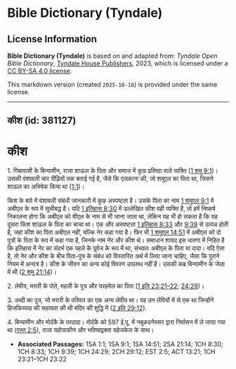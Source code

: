 # Bible Dictionary (Tyndale)

## License Information

**Bible Dictionary (Tyndale)** is based on and adapted from: _Tyndale Open Bible Dictionary_, [Tyndale House Publishers](https://tyndaleopenresources.com/), 2023, which is licensed under a [CC BY-SA 4.0 license](https://creativecommons.org/licenses/by-sa/4.0/legalcode.en).

This markdown version (created `2025-10-16`) is provided under the same license.



--------------------------------

## कीश (id: 381127)

कीश
===

1\. गिबावासी के बिन्यामीन, राजा शाऊल के पिता और समाज में कुछ प्रतिष्ठा वाले व्यक्ति ([1 शमू 9:1](https://ref.ly/1Sam9:1))। उसकी वंशावली चार पीढ़ियों तक बताई गई है, जैसे कि एलकाना की, जो शमूएल का पिता था, जिसने शाऊल का अभिषेक किया था ([1:1](https://ref.ly/1Sam1:1))।

किश के बारे में वंशावली संबंधी जानकारी में कुछ अस्पष्टता है। उसके पिता का नाम [1 शमूएल 9:1](https://ref.ly/1Sam9:1) में अबीएल के रूप में सूचीबद्ध है। यदि [1 इतिहास 8:30](https://ref.ly/1Chr8:30) में उल्लेखित कीश वही व्यक्ति है, तो हमें निष्कर्ष निकालना होगा कि अबीएल को यीएल के नाम से भी जाना जाता था, लेकिन यह भी हो सकता है कि यह दूसरा किश शाऊल के पिता का चाचा था। एक और अस्पष्टता [1 इतिहास 8:33](https://ref.ly/1Chr8:33) और [9:39](https://ref.ly/1Chr9:39) से उत्पन्न होती है, जहां कीश का पिता अबीएल नहीं, बल्कि नेर कहा गया है। फिर भी [1 शमूएल 14:51](https://ref.ly/1Sam14:51) में अबीएल को दो पुत्रों के पिता के रूप में कहा गया है, जिनके नाम नेर और कीश थे। समाधान शायद इस धारणा में निहित है कि इतिहास में नेर का संदर्भ एक पहले के पूर्वज के रूप में था, संभवतः अबीएल के पिता या दादा। यदि ऐसा है, तो नेर और कीश के बीच पिता\-पुत्र के संबंध को विस्तारित अर्थ में लिया जाना चाहिए, जैसा कि पुराने नियम में अन्यत्र है। कीश के जीवन का अन्य कोई विवरण उपलब्ध नहीं है। उसकी कब्र बिन्यामीन के जेला में थी ([2 शमू 21:14](https://ref.ly/2Sam21:14))।

2\. लेवीय, मरारी के पोते, महली के पुत्र और यरहमेल का पिता ([1 इति 23:21–22](https://ref.ly/1Chr23:21-1Chr23:22); [24:29](https://ref.ly/1Chr24:29))।

3\. अब्दी का पुत्र, जो मरारी के परिवार का एक अन्य लेवीय था। वह उन लेवियों में से एक था जिन्होंने हिजकिय्याह की सहायता की थी मंदिर की शुद्धि में ([2 इति 29:12](https://ref.ly/2Chr29:12)).

4\. बिन्यामीन और मोर्दकै के परदादा। मोर्दकै को 597 ई.पू. में नबूकदनेस्सर द्वारा निर्वासन में ले जाया गया था ([एस्त 2:5](https://ref.ly/Esth2:5)), राजा यहोयाकीन और भविष्यद्वक्ता यहेजकेल के साथ।

* **Associated Passages:** 1SA 1:1; 1SA 9:1; 1SA 14:51; 2SA 21:14; 1CH 8:30; 1CH 8:33; 1CH 9:39; 1CH 24:29; 2CH 29:12; EST 2:5; ACT 13:21; 1CH 23:21–1CH 23:22

